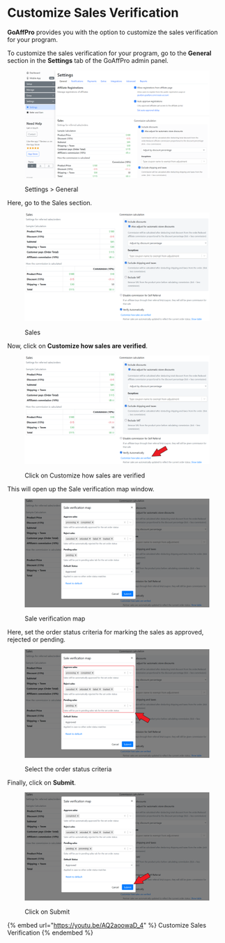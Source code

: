 # Customize Sales Verification

**GoAffPro** provides you with the option to customize the sales verification for your program.

To customize the sales verification for your program, go to the **General** section in the **Settings** tab of the GoAffPro admin panel.

<figure><img src="../../../.gitbook/assets/image (39).png" alt=""><figcaption><p>Settings > General</p></figcaption></figure>

Here, go to the Sales section.

<figure><img src="../../../.gitbook/assets/image (2706).png" alt=""><figcaption><p>Sales</p></figcaption></figure>

Now, click on **Customize how sales are verified**.

<figure><img src="../../../.gitbook/assets/Screenshot 2022-12-05 175615.png" alt=""><figcaption><p>Click on Customize how sales are verified</p></figcaption></figure>

This will open up the Sale verification map window.&#x20;

<figure><img src="../../../.gitbook/assets/image (1962).png" alt=""><figcaption><p>Sale verification map</p></figcaption></figure>

Here, set the order status criteria for marking the sales as approved, rejected or pending.&#x20;

<figure><img src="../../../.gitbook/assets/Screenshot 2022-12-05 175831.png" alt=""><figcaption><p>Select the order status criteria</p></figcaption></figure>

Finally, click on **Submit**.

<figure><img src="../../../.gitbook/assets/Screenshot 2022-12-05 180147.png" alt=""><figcaption><p>Click on Submit</p></figcaption></figure>

{% embed url="https://youtu.be/AQ2aoowaD_4" %}
Customize Sales Verification
{% endembed %}
